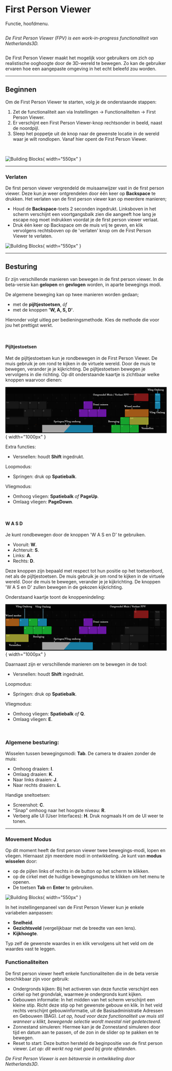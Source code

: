 # First Person Viewer

Functie, hoofdmenu.  

<div style="display: flex; align-items: flex-start; gap: 15px;" markdown>

*De First Person Viewer (FPV) is een work-in-progress functionaliteit van Netherlands3D.*
</div>

De First Person Viewer maakt het mogelijk voor gebruikers om zich op realistische ooghoogte door de 3D-wereld te bewegen. Zo kan de gebruiker ervaren hoe een aangepaste omgeving in het echt beleefd zou worden.


---
## Beginnen
Om de First Person Viewer te starten, volg je de onderstaande stappen:
1. Zet de functionaliteit aan via Instellingen → Functionaliteiten → First Person Viewer.
2. Er verschijnt een First Person Viewer-knop rechtsonder in beeld, naast de noordpijl.
3. Sleep het poppetje uit de knop naar de gewenste locatie in de wereld waar je wilt rondlopen. Vanaf hier opent de First Person Viewer.

<br>

![Building Blocks](../handleiding/video/fpv_start_drag.gif){ width="550px" }  


---

### Verlaten
De first person viewer vergrendeld de muisaanwijzer vast in de first person viewer. Deze kun je weer ontgrendelen door één keer op **Backspace** te drukken.
Het verlaten van de first person viewer kan op meerdere manieren;

- Houd de **Backspace**-toets 2 seconden ingedrukt. Linksboven in het scherm verschijnt een voortgangsbalk zien die aangeeft hoe lang je escape nog moet indrukken voordat je de first person viewer verlaat.
- Druk één keer op Backspace om de muis vrij te geven, en klik vervolgens rechtsboven op de 'verlaten' knop om de First Person Viewer te verlaten. 

![Building Blocks](../handleiding/video/fpv_verlaten.gif){ width="550px" }  


---

## Besturing
Er zijn verschillende manieren van bewegen in de first person viewer. 
In de beta-versie kan **gelopen** en **gevlogen** worden, in aparte bewegings modi.

De algemene beweging kan op twee manieren worden gedaan;

- met de **pijltjestoetsen**, *óf* 
- met de knoppen **'W, A, S, D'**.

Hieronder volgt uitleg per bedieningsmethode. Kies de methode die voor jou het prettigst werkt.

<br>

#### Pijltjestoetsen
Met de pijltjestoetsen kun je rondbewegen in de First Person Viewer. De muis gebruik je om rond te kijken in de virtuele wereld. Door de muis te bewegen, verander je je kijkrichting. De pijltjestoetsen bewegen je vervolgens in die richting.
Op dit onderstaande kaartje is zichtbaar welke knoppen waarvoor dienen:

![Building Blocks](../handleiding/imgs/FPV_buttonmappingPijlen.png){ width="1000px" }  

Extra functies:

- Versnellen: houdt **Shift** ingedrukt.

Loopmodus:

- Springen: druk op **Spatiebalk**.

Vliegmodus:

- Omhoog vliegen: **Spatiebalk** *of* **PageUp**.
- Omlaag vliegen: **PageDown**.

<br>

#### W A S D
Je kunt rondbewegen door de knoppen 'W A S en D' te gebruiken. 

- Vooruit: **W**.
- Achteruit: **S**.
- Links: **A**.
- Rechts: **D**.

Deze knoppen zijn bepaald met respect tot hun positie op het toetsenbord, net als de pijltjestoetsen. 
De muis gebruik je om rond te kijken in de virtuele wereld. Door de muis te bewegen, verander je je kijkrichting. De knoppen 'W A S en D' zullen bewegen in de gekozen kijkrichting.

Onderstaand kaartje toont de knoppenindeling:

![Building Blocks](../handleiding/imgs/FPV_buttonmappingWASD.png){ width="1000px" }  

Daarnaast zijn er verschillende manieren om te bewegen in de tool:

- Versnellen: houdt **Shift** ingedrukt.

Loopmodus:

- Springen: druk op **Spatiebalk**.

Vliegmodus:

- Omhoog vliegen: **Spatiebalk** *of* **Q**.
- Omlaag vliegen: **E**.

<br>

### Algemene besturing:
Wisselen tussen bewegingsmodi: **Tab**.
De camera te draaien zonder de muis: 

- Omhoog draaien: **I**.
- Omlaag draaien: **K**.
- Naar links draaien: **J**.
- Naar rechts draaien: **L**.

Handige sneltoetsen:

- Screenshot: **C**.
- "Snap" omhoog naar het hoogste niveau: **R**.
- Verberg alle UI (User Interfaces): **H**. Druk nogmaals H om de UI weer te tonen.

---

### Movement Modus
Op dit moment heeft de first person viewer twee bewegings-modi, lopen en vliegen.
Hiernaast zijn meerdere modi in ontwikkeling.
Je kunt van **modus wisselen** door:

- op de pijlen links of rechts in de button op het scherm te klikken.
- op de cirkel met de huidige bewegingsmodus te klikken om het menu te openen.
- De toetsen **Tab** en **Enter** te gebruiken.

![Building Blocks](../handleiding/video/fpv_moduswissel.gif){ width="550px" }  


In het instellingenpaneel van de First Person Viewer kun je enkele variabelen aanpassen:
- **Snelheid**.
- **Gezichtsveld** (vergelijkbaar met de breedte van een lens).
- **Kijkhoogte**.

Typ zelf de gewenste waardes in en klik vervolgens uit het veld om de waardes vast te leggen.


### Functionaliteiten
De first person viewer heeft enkele functionaliteiten die in de beta versie beschikbaar zijn voor gebruik:

- Ondergronds kijken:
Bij het activeren van deze functie verschijnt een cirkel op het grondvlak, waarmee je ondergronds kunt kijken.
- Gebouwen informatie:
In het midden van het scherm verschijnt een kleine stip. Richt deze stip op het gewenste gebouw en klik. In het veld rechts verschijnt gebouwinformatie, uit de Basisadministratie Adressen en Gebouwen (BAG). *Let op, houd voor deze functionaliteit uw muis stil wanneer u klikt, bewegende selectie wordt meestal niet gedetecteerd.*
- Zonnestand simuleren: 
Hiermee kan je de Zonnestand simuleren door tijd en datum aan te passen, of de zon in de slider op te pakken en te bewegen.
- Reset to start: Deze button hersteld de beginpositie van de first person viewer. *Let op: dit werkt nog niet goed bij grote afstanden*.

*De First Person Viewer is een bètaversie in ontwikkeling door Netherlands3D*.


